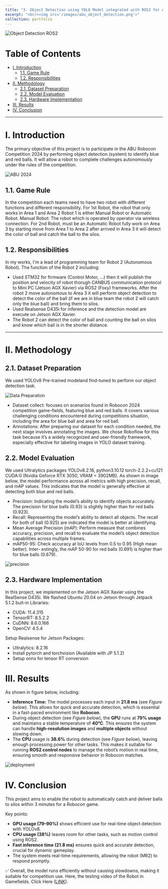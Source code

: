 ```yaml
---
title: "3. Object Detection using YOLO Model integrated with ROS2 for Autonomous Robot"
excerpt: "<br/><img src='/images/abu_object_detection.png'>"
collection: portfolio
---
```


![Object Detection ROS2](/images/abu_object_detection.png)

# Table of Contents
- [I. Introduction](#i-introduction)
  - [1.1. Game Rule](#11-game-rule)
  - [1.2. Responsibilities](#12-responsibilities)
- [II. Methodology](#ii-methodology)
  - [2.1. Dataset Preparation](#21-dataset-preparation)
  - [2.2. Model Evaluation](#22-model-evaluation)
  - [2.3. Hardware Implementation](#23-hardware-implementation)
- [III. Results](#iii-results)
- [IV. Conclusion](#iv-conclusion)

---

# I. Introduction
The primary objective of this project is to participate in the ABU Robocon Competition 2024 by performing object detection (system) to identify blue and red balls. It will allow a robot to complete challenges autonomously under the rules of the competition.

![ABU 2024](/images/abu_01.png)

## 1.1. Game Rule
In the competition each teams need to have two robot with different functions and different responsibility. For 1st Robot, the robot that only works in Area 1 and Area 2 Robot 1 is either Manual Robot or Automatic Robot.  Manual  Robot:  The  robot  which  is  operated  by  operator  via wireless connection. For 2nd Robot, must be an Automatic Robot fully work on Area 3 by starting move from Area 1 to Area 2 after arrived in Area 3 it will detect the color of ball and catch the ball to the silos.

## 1.2. Responsibilities
In my works, I'm a lead of programming team for Robot 2 (Autonomous Robot). The function of the Robot 2 including:
- Used STM32 for firmware (Control Motor, ...) then it will publish the position and velocity of robot thorugh CANBUS communication protocol to Mini PC (Jetson AGX Xavier) via ROS2 (Foxy) frameworks. After the robot 2 move autonomous to Area 3 it will perform object detection to detect the color of the ball (if we are in blue team the robot 2 will catch only the blue ball) and bring them to silos.
- Used Realsense D435i for inference and the detection model are execute on Jetson AGX Xavier.
- The Robot 2 can detect the color of ball and counting the ball on silos and know which ball is in the shorter distance.

---

# II. Methodology

## 2.1. Dataset Preparation
We used YOLOv8 Pre-trained modeland find-tuned to perform our object detection task.

![Data Preparation](/images/Dataset_Prep.png)

- Dataset collect: focuses on scenarios found in Robocon 2024 competition
game-fields, featuring blue and red balls. It covers various challenging conditions encountered
during competitions situation, including the area for blue ball and area for red ball.
- Annotations: After preparing our dataset for each condition needed, the next stage involves annotating the images. We chose Roboflow for this task because it’s a widely recognized and user-friendly
framework, especially effective for labeling images in YOLO dataset training.

## 2.2. Model Evaluation
We used Ultralytics packages YOLOv8.2.16, python3.10.12 torch-2.2.2+cu121 CUDA:0 (Nvidia Geforce RTX 3050, VRAM = 3902MB). As shown in image below, the model performance across all metrics with high precision, recall, and mAP values. This indicates that the model is generally effective at detecting both blue and
red balls.
- Precision: Indicating the model’s ability to identify objects accurately. The precision for blue balls (0.93) is slightly higher than for red balls (0.923).
- Recall: Representing the model’s ability to detect all objects. The recall for both of ball (0.925) are indicated the model is better at identifying.
- Mean Average Precision (mAP): Perform measure that combines accuracy, precision, and
recall to evaluate the model’s object detection capabilities across multiple frames.
- mAP50-95: Check accuracy at IoU levels from 0.5 to 0.95 (High mean better). Inter-
estingly, the mAP 50-90 for red balls (0.691) is higher than for blue balls (0.679).

![precision](/images/precision.png)

## 2.3. Hardware Implementation
In this project, we implemented on the Jetson AGX Xavier using the RealSense D435i. We flashed Ubuntu 20.04 on Jetson through Jetpack 5.1.2 buit-in Libraries:
- CUDA: 11.4.315
- TensorRT: 8.5.2.2
- CuDNN: 8.6.0.166
- OpenCV: 4.5.4 

Setup Realsense for Jetson Packages:
- Ultralytics: 8.2.16 
- Install pytorch and torchvision (Available with JP 5.1.2)
- Setup onnx for tensor RT conversion 

# III. Results
As shown in figure below, including:
- **Inference Time:** The model processes each input in **21.8 ms** (see *Figure below*). This allows for quick and accurate detection, which is essential in a fast-paced environment like **Robocon**.
- During object detection (see *Figure below*), the **GPU** runs at **79% usage** and maintains a stable temperature of **40°C**. This ensures the system can handle **high-resolution images** and **multiple objects** without slowing down.
- The **CPU** usage is **38.6%** during detection (see *Figure below*), leaving enough processing power for other tasks. This makes it suitable for running **ROS2 control nodes** to manage the robot’s motion in real time, ensuring smooth and responsive behavior in Robocon matches.

![deployment](/images/performance.png)

# IV. Conclusion
This project aims to enable the robot to automatically catch and deliver balls to silos within 3 minutes for a Robocon game.

Key points:
- **GPU usage (79–90%)** shows efficient use for real-time object detection with YOLOv8.
- **CPU usage (38%)** leaves room for other tasks, such as motion control using ROS2.
- **Fast inference time (21.8 ms)** ensures quick and accurate detection, crucial for dynamic gameplay.
- The system meets real-time requirements, allowing the robot (MR2) to respond promptly.

✅ Overall, the model runs efficiently without causing slowdowns, making it suitable for competition use. Here, the testing video of the Robot in Gamefields. Click Here ([LINK](https://drive.google.com/drive/folders/1GVAVa5b6EfM1pL5e8ckKp0xuN51rKIBh?usp=drive_link)).